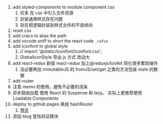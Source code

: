 1. add styled-components to module component css
   1. 坑多 在 css 中引入文件资源
   2. 封装通用样式存在问题
   3. 存在把逻辑封装到样式文件的不良倾向
2. reset css
3. add craco to alias the path
4. add vscode sniff to short the react code `_rafce`
5. add iconfont to global style
   1. // import '@static/iconfont/iconfont.css';
   2. GlobalIconStyle 导出 js 方式 改动大
6. add react-redux 新版 react-redux 加上@reduxjs/toolkit 简化很多繁琐操作
   1. 没必要再加 immutableJS 的 fromJS/set/get 之类的方法包装 state 的数据
7. add router
8. 注意 memo 的使用，避免不必要的渲染
9. 异步路由加载 使用 React 的 Suspense 和 lazy。 实际上更推荐使用 Loadable Components
10. deploy to github pages 换成 hashRouter
    1. [预览](https://chaosjs.github.io/react-jianshu/#/)
11. 添加 blog 登陆验证模块
